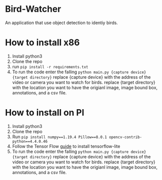 # Bird-Watcher
An application that use object detection to identiy birds.

# How to install x86
1) Install python3
2) Clone the repo
3) run `pip install -r requirements.txt`
4) To run the code enter the falling `python main.py {capture device} {target directory}`
  replace {capture device} with the address of the video or camera you want to watch for birds.
  replace {target directory} with the location you want to have the origianl image, image bound box, annotations, and a csv file.

# How to install on PI
1) Install python3
2) Clone the repo
3) Run `pip install numpy==1.19.4 Pillow==8.0.1 opencv-contrib-python==4.4.0.46`
4) Follow the Tensor Flow [guide](https://www.tensorflow.org/lite/guide/python) to install tensorflow-lite
5) To run the code enter the falling `python main.py {capture device} {target directory}`
  replace {capture device} with the address of the video or camera you want to watch for birds.
  replace {target directory} with the location you want to have the origianl image, image bound box, annotations, and a csv file.
